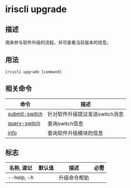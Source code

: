 # iriscli upgrade

## 描述

用来参与软件升级的流程，并可查看当前版本的信息。

## 用法

```shell
iriscli upgrade [command]
```

## 相关命令

| 命令                    | 描述                                               |
| ------------- | ------------------------------------- |
| [submit-switch](submit-switch.md) | 针对软件升级提议发送switch消息|
| [query-switch](query-switch.md)   | 查询switch信息                      |
| [info](info.md)                   | 查询软件升级模块的信息|

## 标志

| 名称, 速记       | 默认值   | 描述            | 必需     |
| --------------- | ------- | ---------------- | -------- |
| --help, -h      |         | 升级命令帮助 |          |
